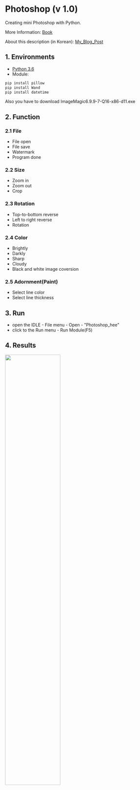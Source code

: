 # Photoshop (v 1.0)
Creating mini Photoshop with Python.

More Information: [Book](http://www.hanbit.co.kr/src/4359)

About this description (in Korean): [My_Blog_Post](https://blog.naver.com/peac_gh02/221241799336)

## 1. Environments

- [Python 3.6](https://www.python.org/downloads/)
- Module: 
```bash
pip install pillow
pip install Wand
pip install datetime
```
Also you have to download ImageMagic6.9.9-7-Q16-x86-d11.exe
             
## 2. Function

### 2.1 File

- File open
- File save
- Watermark
- Program done

### 2.2 Size

- Zoom in
- Zoom out
- Crop

### 2.3 Rotation

- Top-to-bottom reverse
- Left to right reverse
- Rotation

### 2.4 Color

- Brightly
- Darkly
- Sharp
- Cloudy
- Black and white image coversion

### 2.5 Adornment(Paint)

- Select line color
- Select line thickness

## 3. Run

- open the IDLE - File menu - Open - "Photoshop_hee" 
- click to the Run menu - Run Module(F5)

## 4. Results

<img width="60%" src="https://user-images.githubusercontent.com/47827650/53263753-a39c0080-371d-11e9-82c1-35d877b667cd.jpg" /></div>
